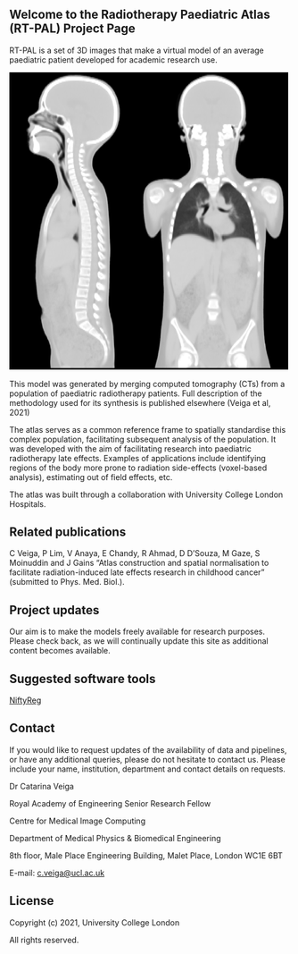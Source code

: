 ## Welcome to the Radiotherapy Paediatric Atlas (RT-PAL) Project Page


RT-PAL is a set of 3D images that make  a virtual model of an average paediatric patient developed for academic research use.

<img src="atlas.png" width="500" class="inline"/>

This model was generated by merging computed tomography (CTs) from a population of paediatric radiotherapy patients. Full description of the methodology used for its synthesis is published elsewhere (Veiga et al, 2021)

The atlas serves as a common reference frame to spatially standardise this complex population, facilitating subsequent analysis of the population. It was developed with the aim of facilitating research into paediatric radiotherapy late effects. Examples of applications include identifying regions of the body more prone to radiation side-effects (voxel-based analysis), estimating out of field effects, etc.
 
The atlas was built through a collaboration with University College London Hospitals.

## Related publications

C Veiga, P Lim, V Anaya, E Chandy, R Ahmad, D D’Souza, M Gaze, S Moinuddin and J Gains “Atlas construction and spatial normalisation to facilitate radiation-induced late effects research in childhood cancer” (submitted to Phys. Med. Biol.).


## Project updates

Our aim is to make the models freely available for research purposes. Please check back, as we will continually update this site as additional content becomes available.

## Suggested software tools

[NiftyReg](https://sourceforge.net/projects/niftyreg/) 


## Contact

If you would like to request updates of the availability of data and pipelines, or have any additional queries, please do not hesitate to contact us. Please include your name, institution, department and contact details on requests.

Dr Catarina Veiga

Royal Academy of Engineering Senior Research Fellow

Centre for Medical Image Computing

Department of Medical Physics & Biomedical Engineering

8th floor, Male Place Engineering Building, Malet Place, London WC1E 6BT

E-mail: c.veiga@ucl.ac.uk


## License

Copyright (c) 2021, University College London

All rights reserved.

